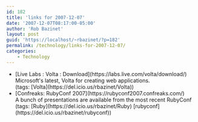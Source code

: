 ```yaml
---
id: 182
title: 'links for 2007-12-07'
date: '2007-12-07T08:17:00-05:00'
author: 'Rob Bazinet'
layout: post
guid: 'https://localhost/~rbazinet/?p=182'
permalink: /technology/links-for-2007-12-07/
categories:
    - Technology
---
```


- <div class="delicious-link">[Live Labs : Volta : Download](https://labs.live.com/volta/download/)</div><div class="delicious-extended">Microsoft's latest, Volta for creating web applications.</div><div class="delicious-tags">(tags: [Volta](https://del.icio.us/rbazinet/Volta))</div>
- <div class="delicious-link">[Confreaks: RubyConf 2007](https://rubyconf2007.confreaks.com/)</div><div class="delicious-extended">A bunch of presentations are available from the most recent RubyConf</div><div class="delicious-tags">(tags: [Ruby](https://del.icio.us/rbazinet/Ruby) [rubyconf](https://del.icio.us/rbazinet/rubyconf))</div>
 
